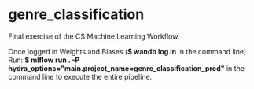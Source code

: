 # genre_classification
Final exercise of the CS Machine Learning Workflow. 

Once logged in Weights and Biases (**$ wandb log in** in the command line)
Run: **$  mlflow run . -P hydra_options="main.project_name=genre_classification_prod"**
in the command line to execute the entire pipeline. 
